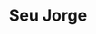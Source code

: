 ---
title: "Seu Jorge"
summary: "Brazilian musician, singer/songwriter and actor, born June 8, 1970 in Belford Roxo, Rio de Janeiro."
image: "seu-jorge.jpg"
apple_music_artist_url: "https://music.apple.com/gb/artist/seu-jorge/25510927"
---